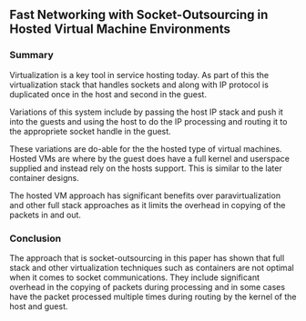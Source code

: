 ## Fast Networking with Socket-Outsourcing in Hosted Virtual Machine Environments
### Summary
Virtualization is a key tool in service hosting today. As part of this the virtualization stack that handles 
sockets and along with IP protocol is duplicated once in the host and second in the guest.

Variations of this system include by passing the host IP stack and push it into the guests and using the host 
to do the IP processing and routing it to the appropriete socket handle in the guest.

These variations are do-able for the the hosted type of virtual machines. Hosted VMs are where by the guest 
does have a full kernel and userspace supplied and instead rely on the hosts support. This is similar to the 
later container designs.

The hosted VM approach has significant benefits over paravirtualization and other full stack approaches as it 
limits the overhead in copying of the packets in and out.

### Conclusion
The approach that is socket-outsourcing in this paper has shown that full stack and other virtualization 
techniques such as containers are not optimal when it comes to socket communications. They include 
significant overhead in the copying of packets during processing and in some cases have the packet processed 
multiple times during routing by the kernel of the host and guest.


